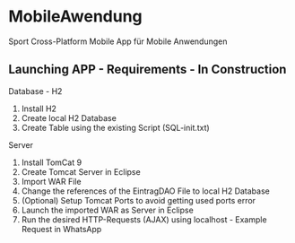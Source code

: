 # MobileAwendung
Sport Cross-Platform Mobile App für Mobile Anwendungen

## Launching APP - Requirements - In Construction
Database - H2
1. Install H2
2. Create local H2 Database
3. Create Table using the existing Script (SQL-init.txt)

Server
1. Install TomCat 9
2. Create Tomcat Server in Eclipse
3. Import WAR File
4. Change the references of the EintragDAO File to local H2 Database
5. (Optional) Setup Tomcat Ports to avoid getting used ports error
6. Launch the imported WAR as Server in Eclipse
7. Run the desired HTTP-Requests (AJAX) using localhost - Example Request in WhatsApp
